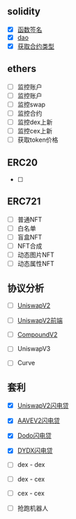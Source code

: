 

## solidity
- [x] [函数签名](https://github.com/qdwds/smart-contracts/tree/master/signature)
- [x] [dao](https://github.com/qdwds/smart-contracts/tree/master/dao)
- [x] [获取合约类型](https://github.com/qdwds/smart-contracts/blob/master/contractType)

## ethers
- [ ] 监控账户
- [ ] 监控账户
- [ ] 监控swap
- [ ] 监控合约
- [ ] 监控dex上新
- [ ] 监控cex上新
- [ ] 获取token价格

## ERC20
- [ ]

## ERC721
- [ ] 普通NFT
- [ ] 白名单
- [ ] 盲盒NFT
- [ ] NFT合成
- [ ] 动态图片NFT
- [ ] 动态属性NFT

## 协议分析
- [ ] [UniswapV2](https://github.com/qdwds/vue3_uniswapV2_dex/tree/master/uniswap)
- [ ] [UniswapV2前端](https://github.com/qdwds/vue3_uniswapV2_dex/tree/master/dapp)
- [ ] [CompoundV2](https://github.com/qdwds/compoundV2)
- [ ] UniswapV3
- [ ] Curve


## 套利
- [x] [UniswapV2闪电贷](https://github.com/qdwds/flashs/blob/master/contracts/UniswapV2FlashSwap.sol)
- [x] [AAVEV2闪电贷](https://github.com/qdwds/flashs/blob/master/contracts/AaveV2FlashLoan.sol)
- [x] [Dodo闪电贷](https://github.com/qdwds/flashs/blob/master/contracts/DodoFlashLoan.sol)
- [x] [DYDX闪电贷](https://github.com/qdwds/flashs/blob/master/contracts/DyDxSoloMargin.sol)
- [ ] dex - dex 
- [ ] dex - cex
- [ ] cex - cex
- [ ] 抢跑机器人


